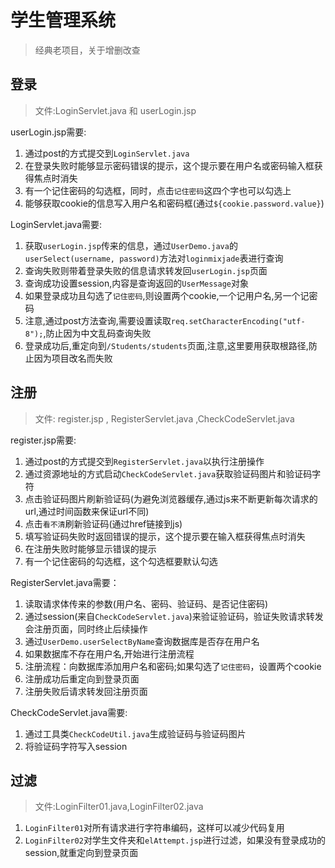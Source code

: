 # 学生管理系统

> 经典老项目，关于增删改查

## 登录

> 文件:LoginServlet.java 和 userLogin.jsp

userLogin.jsp需要:

1. 通过post的方式提交到`LoginServlet.java`
2. 在登录失败时能够显示密码错误的提示，这个提示要在用户名或密码输入框获得焦点时消失
3. 有一个记住密码的勾选框，同时，点击`记住密码`这四个字也可以勾选上
4. 能够获取cookie的信息写入用户名和密码框(通过`${cookie.password.value}`)

LoginServlet.java需要:

1. 获取`userLogin.jsp`传来的信息，通过`UserDemo.java`的`userSelect(username, password)`方法对`loginmixjade`表进行查询
2. 查询失败则带着登录失败的信息请求转发回`userLogin.jsp`页面
3. 查询成功设置session,内容是查询返回的`UserMessage`对象
4. 如果登录成功且勾选了`记住密码`,则设置两个cookie,一个记用户名,另一个记密码
5. 注意,通过post方法查询,需要设置读取`req.setCharacterEncoding("utf-8");`,防止因为中文乱码查询失败
6. 登录成功后,重定向到`/Students/students`页面,注意,这里要用获取根路径,防止因为项目改名而失败

## 注册

> 文件: register.jsp , RegisterServlet.java ,CheckCodeServlet.java

register.jsp需要:

1. 通过post的方式提交到`RegisterServlet.java`以执行注册操作
2. 通过资源地址的方式启动`CheckCodeServlet.java`获取验证码图片和验证码字符
3. 点击验证码图片刷新验证码(为避免浏览器缓存,通过js来不断更新每次请求的url,通过时间函数来保证url不同)
4. 点击`看不清`刷新验证码(通过href链接到js)
5. 填写验证码失败时返回错误的提示，这个提示要在输入框获得焦点时消失
6. 在注册失败时能够显示错误的提示
7. 有一个记住密码的勾选框，这个勾选框要默认勾选

RegisterServlet.java需要：

1. 读取请求体传来的参数(用户名、密码、验证码、是否记住密码)
2. 通过session(来自`CheckCodeServlet.java`)来验证验证码，验证失败请求转发会注册页面，同时终止后续操作
3. 通过`UserDemo.userSelectByName`查询数据库是否存在用户名
4. 如果数据库不存在用户名,开始进行注册流程
5. 注册流程：向数据库添加用户名和密码;如果勾选了`记住密码`，设置两个cookie
6. 注册成功后重定向到登录页面
7. 注册失败后请求转发回注册页面

CheckCodeServlet.java需要:

1. 通过工具类`CheckCodeUtil.java`生成验证码与验证码图片
2. 将验证码字符写入session

## 过滤

> 文件:LoginFilter01.java,LoginFilter02.java

1. `LoginFilter01`对所有请求进行字符串编码，这样可以减少代码复用
2. `LoginFilter02`对学生文件夹和`elAttempt.jsp`进行过滤，如果没有登录成功的session,就重定向到登录页面